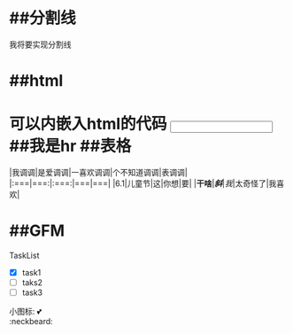 ##分割线
===
我将要实现分割线

##html
===
可以内嵌入html的代码
<input type='text'>
##我是hr
##表格
===
|我调调|是爱调调|一喜欢调调|个不知道调调|表调调|
|:===|===:|:===:|===|===|
|6.1|儿童节|这|你想|要|
|**干啥**|***斜***|*我*|太奇怪了|我喜欢|


##GFM
===
TaskList

- [x] task1
- [ ] taks2
- [ ] task3 

小图标:
 :two_hearts:  
:neckbeard:  